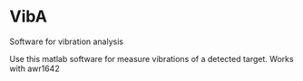 # VibA
Software for vibration analysis 

Use this matlab software for measure vibrations of a detected target. 
Works with awr1642

